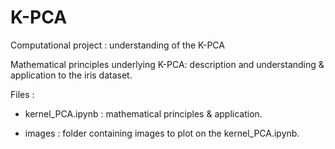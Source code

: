 # K-PCA
Computational project : understanding of the K-PCA

Mathematical principles underlying K-PCA: description and understanding & application to the iris dataset.

Files :

- kernel_PCA.ipynb : mathematical principles & application.

- images : folder containing images to plot on the kernel_PCA.ipynb.
